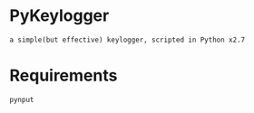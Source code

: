 # PyKeylogger
    a simple(but effective) keylogger, scripted in Python x2.7

# Requirements
    pynput
